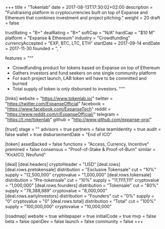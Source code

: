 +++
title = "Tokenlab"
date = 2017-08-13T17:30:02+02:00
description = "Fundraising platform in cryptocurrencies built on top of Expanse and Ethereum that combines investment and project pitching."
weight = 20
draft = false

trustRating = "B+"
dealRating = "B+"
softCap = "N/A"
hardCap = "$10 M"
platform = "Expanse & Ethereum"
industry = "Crowdfunding"
currencyAccepted = "EXP, BTC, LTC, ETH"
startDate = 2017-09-14
endDate = 2017-11-30
founded = ", "

features = """
- Crowdfunding product for tokens based on Expanse on top of Ethereum
- Gathers investors and fund seekers on one single community platform
- For each project launch, LAB token will have to be committed and burned
- Total supply of token is only disbursed to investors. 
"""

[links]
  website = "https://www.tokenlab.io/"
  twitter = "https://twitter.com/ExpanseOfficial"
  facebook = "https://www.facebook.com/ExpanseTech"
  reddit = "https://www.reddit.com/r/ExpanseOfficial/"
  telegram = "https://t.me/tokenlab"
  github = "http://www.github.com/expanse-org/"

[trust]
  stage = ""
  advisors = true
  partners = false
  teamIdentity = true
  audit = false
  wallet = true
  disbursementDate = "End of ICO"

[token]
  assetBacked = false
  functions = "Access, Currency, Incentive"
  premined = false
  consensus = "Proof-of-Stake & Proof-of-Burn"
  similar = "KickICO, Neufund"

[deal]
  [deal.headers]
    cryptoHeader = "USD"
  [deal.rows]
    [deal.rows.pretokensale]
      distribution = "Exclusive Tokensale"
      cut = "10%"
      supply = "12,500,000"
      cryptovalue = "1,000,000"
    [deal.rows.tokensale]
      distribution = "Pre-tokensale"
      cut = "10%"
      supply = "11,1111,111"
      cryptovalue = "1,000,000"
    [deal.rows.founders]
      distribution = "Tokensale"
      cut = "80%"
      supply = "76,388,889"
      cryptovalue = "8,000,000"
    [deal.rows.earlyInvestors]
      distribution = "Founders"
      cut = "0%"
      supply = "0"
      cryptovalue = "0"
    [deal.rows.total]
      distribution = "Total"
      cut = "100%"
      supply = "100,000,000"
      cryptovalue = "10,000,000"

[roadmap]
  website = true
  whitepaper = true
  initialCode = true
  mvp = false
  beta = false
  openDev = false
  launch = false
  community = false
+++
